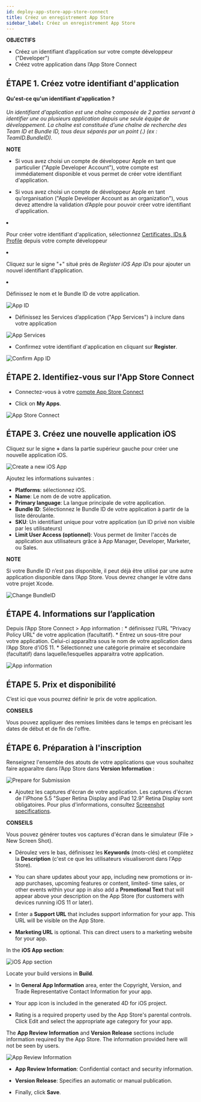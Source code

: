 ```yaml
---
id: deploy-app-store-app-store-connect
title: Créez un enregistrement App Store
sidebar_label: Créez un enregistrement App Store
---
```

<div class = "objectives"> 

**OBJECTIFS**

* Créez un identifiant d’application sur votre compte développeur ("Developer")
* Créez votre application dans l’App Store Connect</div> 

## ÉTAPE 1. Créez votre identifiant d'application

#### Qu'est-ce qu'un identifiant d'application ?

*Un identifiant d'application est une chaîne composée de 2 parties servant à identifier une ou plusieurs application depuis une seule équipe de développement. La chaîne est constituée d’une chaîne de recherche des Team ID et Bundle ID, tous deux séparés par un point (.) (ex : TeamID.BundleID).*<div class = "tips"> 

**NOTE**

* Si vous avez choisi un compte de développeur Apple en tant que particulier ("Apple Developer Account"), votre compte est immédiatement disponible et vous permet de créer votre identifiant d'application.

* Si vous avez choisi un compte de développeur Apple en tant qu’organisation ("Apple Developer Account as an organization"), vous devez attendre la validation d’Apple pour pouvoir créer votre identifiant d'application.</div> 

* Pour créer votre identifiant d'application, sélectionnez [Certificates, IDs & Profile](https://developer.apple.com/account/ios/identifier/bundle) depuis votre compte développeur

* Cliquez sur le signe "+" situé près de *Register iOS App IDs* pour ajouter un nouvel identifiant d’application.

* Définissez le nom et le Bundle ID de votre application.

![App ID](assets/deploy-app-store/Developer-account-App-ID.png)

* Définissez les Services d’application ("App Services") à inclure dans votre application

![App Services](assets/deploy-app-store/App-Services-to-include.png)

* Confirmez votre identifiant d'application en cliquant sur **Register**.

![Confirm App ID](assets/deploy-app-store/Confirm-App-ID.png)

## ÉTAPE 2. Identifiez-vous sur l'App Store Connect

* Connectez-vous à votre [compte App Store Connect](https://appstoreconnect.apple.com)

* Click on **My Apps**.

![App Store Connect](assets/deploy-app-store/App-Store-Connect-home-page.png)

## ÉTAPE 3. Créez une nouvelle application iOS

Cliquez sur le signe **+** dans la partie supérieur gauche pour créer une nouvelle application iOS.

![Create a new iOS App](assets/deploy-app-store/Create-new-iOS-App.png)

Ajoutez les informations suivantes :

* **Platforms**: sélectionnez iOS.
* **Name**: Le nom de de votre application.
* **Primary language**: La langue principale de votre application.
* **Bundle ID**: Sélectionnez le Bundle ID de votre application à partir de la liste déroulante.
* **SKU**: Un identifiant unique pour votre application (un ID privé non visible par les utilisateurs)
* **Limit User Access (optionnel)**: Vous permet de limiter l'accès de application aux utilisateurs grâce à App Manager, Developer, Marketer, ou Sales.<div class = "tips"> 

**NOTE**

Si votre Bundle ID n’est pas disponible, il peut déjà être utilisé par une autre application disponible dans l’App Store. Vous devrez changer le vôtre dans votre projet Xcode.</div> 

![Change BundleID](assets/deploy-app-store/Change-BundleID-Xcode-Project.png)

## ÉTAPE 4. Informations sur l’application

Depuis l’App Store Connect > App information : * définissez l'URL "Privacy Policy URL" de votre application (facultatif). * Entrez un sous-titre pour votre application. Celui-ci apparaîtra sous le nom de votre application dans l’App Store d'iOS 11. * Sélectionnez une catégorie primaire et secondaire (facultatif) dans laquelle/lesquelles apparaitra votre application.

![App information](assets/deploy-app-store/App-Store-Connect-app-information.png)

## ÉTAPE 5. Prix et disponibilité

C’est ici que vous pourrez définir le prix de votre application.<div class = "tips"> 

**CONSEILS**

Vous pouvez appliquer des remises limitées dans le temps en précisant les dates de début et de fin de l'offre.</div> 

## ÉTAPE 6. Préparation à l'inscription

Renseignez l'ensemble des atouts de votre applications que vous souhaitez faire apparaître dans l’App Store dans **Version Information** :

![Prepare for Submission](assets/deploy-app-store/Prepare-for-submission-screenshot-description.png)

* Ajoutez les captures d'écran de votre application. Les captures d'écran de l'iPhone 5.5 "Super Retina Display and iPad 12.9" Retina Display sont obligatoires. Pour plus d'informations, consultez [Screenshot specifications](https://help.apple.com/app-store-connect/#/devd274dd925).<div class = "tips"> 

**CONSEILS**

Vous pouvez générer toutes vos captures d'écran dans le simulateur (File > New Screen Shot).</div> 

* Déroulez vers le bas, définissez les **Keywords** (mots-clés) et complétez la **Description** (c'est ce que les utilisateurs visualiseront dans l'App Store).

* You can share updates about your app, including new promotions or in-app purchases, upcoming features or content, limited- time sales, or other events within your app in also add a **Promotional Text** that will appear above your description on the App Store (for customers with devices running iOS 11 or later).

* Enter a **Support URL** that includes support information for your app. This URL will be visible on the App Store.

* **Marketing URL** is optional. This can direct users to a marketing website for your app.

In the **iOS App section**:

![iOS App section](assets/deploy-app-store/Prepare-for-submission-build-icon.png)

Locate your build versions in **Build**.

* In **General App Information** area, enter the Copyright, Version, and Trade Representative Contact Information for your app.

* Your app icon is included in the generated 4D for iOS project.

* Rating is a required property used by the App Store's parental controls. Click Edit and select the appropriate age category for your app.

The **App Review Information** and **Version Release** sections include information required by the App Store. The information provided here will not be seen by users.

![App Review Information](assets/deploy-app-store/Prepare-for-submission-review-information.png)

* **App Review Information**: Confidential contact and security information. 
* **Version Release**: Specifies an automatic or manual publication.

* Finally, click **Save**.